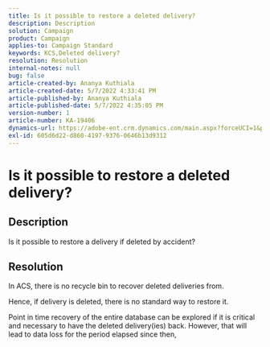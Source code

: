 ```yaml
---
title: Is it possible to restore a deleted delivery?
description: Description
solution: Campaign
product: Campaign
applies-to: Campaign Standard
keywords: KCS,Deleted delivery?
resolution: Resolution
internal-notes: null
bug: false
article-created-by: Ananya Kuthiala
article-created-date: 5/7/2022 4:33:41 PM
article-published-by: Ananya Kuthiala
article-published-date: 5/7/2022 4:35:05 PM
version-number: 1
article-number: KA-19406
dynamics-url: https://adobe-ent.crm.dynamics.com/main.aspx?forceUCI=1&pagetype=entityrecord&etn=knowledgearticle&id=47b22373-23ce-ec11-a7b5-0022480a8e40
exl-id: 605d6d22-d860-4197-9376-0646b13d9312
---
```

# Is it possible to restore a deleted delivery?

## Description




Is it possible to restore a delivery if deleted by accident?


## Resolution


In ACS, there is no recycle bin to recover deleted deliveries from.

Hence, if delivery is deleted, there is no standard way to restore it.

Point in time recovery of the entire database can be explored if it is critical and necessary to have the deleted delivery(ies) back. However, that will lead to data loss for the period elapsed since then,

